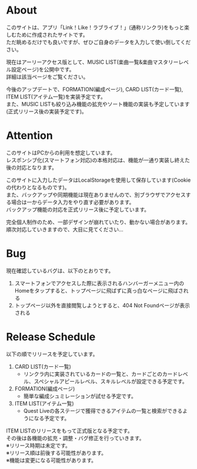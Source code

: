 # About
このサイトは、アプリ「Link！Like！ラブライブ！」(通称リンクラ)をもっと楽しむために作成されたサイトです。  
ただ眺めるだけでも良いですが、ぜひご自身のデータを入力して使い倒してください。  

現在はアーリーアクセス版として、MUSIC LIST(楽曲一覧&楽曲マスタリーレベル設定ページ)を公開中です。  
詳細は該当ページをご覧ください。  

今後のアップデートで、FORMATION(編成ページ), CARD LIST(カード一覧), ITEM LIST(アイテム一覧)を実装予定です。  
また、MUSIC LISTも絞り込み機能の拡充やソート機能の実装も予定しています(正式リリース後の実装予定です)。  

# Attention
このサイトはPCからの利用を想定しています。  
レスポンシブ化(スマートフォン対応)の本格対応は、機能が一通り実装し終えた後の対応となります。  

このサイトに入力したデータはLocalStorageを使用して保存しています(Cookieの代わりとなるものです)。  
また、バックアップや同期機能は現在ありませんので、別ブラウザでアクセスする場合は一からデータ入力をやり直す必要があります。  
バックアップ機能の対応を正式リリース後に予定しています。  

完全個人制作のため、一部デザインが崩れていたり、動かない場合があります。  
順次対応していきますので、大目に見てください…  

# Bug
現在確認しているバグは、以下のとおりです。  

1. スマートフォンでアクセスした際に表示されるハンバーガーメニュー内のHomeをタップすると、トップページに飛ばずに真っ白なページに飛ばされる
2. トップページ以外を直接閲覧しようとすると、404 Not Foundページが表示される

# Release Schedule
以下の順でリリースを予定しています。  

1. CARD LIST(カード一覧)
    - リンクラ内に実装されているカードの一覧と、カードごとのカードレベル、スペシャルアピールレベル、スキルレベルが設定できる予定です。
2. FORMATION(編成ページ)
    - 簡単な編成シュミレーションが試せる予定です。
3. ITEM LIST(アイテム一覧)
    - Quest Liveの各ステージで獲得できるアイテムの一覧と検索ができるようになる予定です。

ITEM LISTのリリースをもって正式版となる予定です。  
その後は各機能の拡充・調整・バグ修正を行っていきます。  
※リリース時期は未定です。  
※リリース順は前後する可能性があります。  
※機能は変更になる可能性があります。
